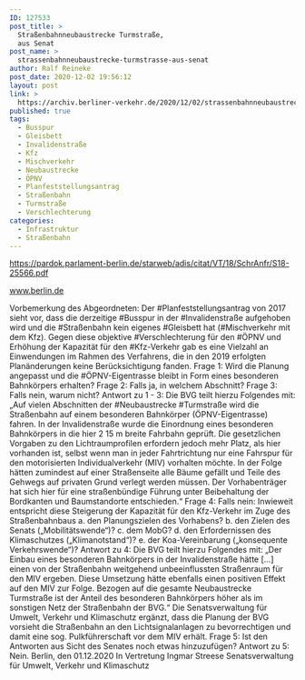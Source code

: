```yaml
---
ID: 127533
post_title: >
  Straßenbahnneubaustrecke Turmstraße,
  aus Senat
post_name: >
  strassenbahnneubaustrecke-turmstrasse-aus-senat
author: Ralf Reineke
post_date: 2020-12-02 19:56:12
layout: post
link: >
  https://archiv.berliner-verkehr.de/2020/12/02/strassenbahnneubaustrecke-turmstrasse-aus-senat/
published: true
tags:
  - Busspur
  - Gleisbett
  - Invalidenstraße
  - Kfz
  - Mischverkehr
  - Neubaustrecke
  - ÖPNV
  - Planfeststellungsantrag
  - Straßenbahn
  - Turmstraße
  - Verschlechterung
categories:
  - Infrastruktur
  - Straßenbahn
---
```

https://pardok.parlament-berlin.de/starweb/adis/citat/VT/18/SchrAnfr/S18-25566.pdf

www.berlin.de

Vorbemerkung des Abgeordneten:
Der #Planfeststellungsantrag von 2017 sieht vor, dass die derzeitige #Busspur in der #Invalidenstraße
aufgehoben wird und die #Straßenbahn kein eigenes #Gleisbett hat (#Mischverkehr mit dem Kfz). Gegen diese
objektive #Verschlechterung für den #ÖPNV und Erhöhung der Kapazität für den #Kfz-Verkehr gab es eine
Vielzahl an Einwendungen im Rahmen des Verfahrens, die in den 2019 erfolgten Planänderungen keine
Berücksichtigung fanden.
Frage 1:
Wird die Planung angepasst und die #ÖPNV-Eigentrasse bleibt in Form eines besonderen Bahnkörpers
erhalten?
Frage 2:
Falls ja, in welchem Abschnitt?
Frage 3:
Falls nein, warum nicht?
Antwort zu 1 - 3:
Die BVG teilt hierzu Folgendes mit:
„Auf vielen Abschnitten der #Neubaustrecke #Turmstraße wird die Straßenbahn auf einem
besonderen Bahnkörper (ÖPNV-Eigentrasse) fahren.
In der Invalidenstraße wurde die Einordnung eines besonderen Bahnkörpers in die hier
2
15 m breite Fahrbahn geprüft. Die gesetzlichen Vorgaben zu den Lichtraumprofilen
erfordern jedoch mehr Platz, als hier vorhanden ist, selbst wenn man in jeder
Fahrtrichtung nur eine Fahrspur für den motorisierten Individualverkehr (MIV) vorhalten
möchte. In der Folge hätten zumindest auf einer Straßenseite alle Bäume gefällt und Teile
des Gehwegs auf privaten Grund verlegt werden müssen. Der Vorhabenträger hat sich
hier für eine straßenbündige Führung unter Beibehaltung der Bordkanten und
Baumstandorte entschieden.“
Frage 4:
Falls nein: Inwieweit entspricht diese Steigerung der Kapazität für den Kfz-Verkehr im Zuge des
Straßenbahnbaus
a. den Planungszielen des Vorhabens?
b. den Zielen des Senats („Mobilitätswende“)?
c. dem MobG?
d. den Erfordernissen des Klimaschutzes („Klimanotstand“)?
e. der Koa-Vereinbarung („konsequente Verkehrswende“)?
Antwort zu 4:
Die BVG teilt hierzu Folgendes mit:
„Der Einbau eines besonderen Bahnkörpers in der Invalidenstraße hätte […] einen von der
Straßenbahn weitgehend unbeeinflussten Straßenraum für den MIV ergeben. Diese
Umsetzung hätte ebenfalls einen positiven Effekt auf den MIV zur Folge.
Bezogen auf die gesamte Neubaustrecke Turmstraße ist der Anteil des besonderen
Bahnkörpers höher als im sonstigen Netz der Straßenbahn der BVG.“
Die Senatsverwaltung für Umwelt, Verkehr und Klimaschutz ergänzt, dass die Planung der
BVG vorsieht die Straßenbahn an den Lichtsignalanlagen zu bevorrechtigen und damit
eine sog. Pulkführerschaft vor dem MIV erhält.
Frage 5:
Ist den Antworten aus Sicht des Senates noch etwas hinzuzufügen?
Antwort zu 5:
Nein.
Berlin, den 01.12.2020
In Vertretung
Ingmar Streese
Senatsverwaltung für
Umwelt, Verkehr und Klimaschutz